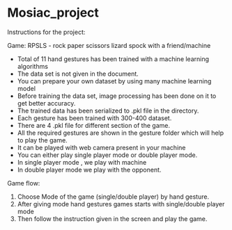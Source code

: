 # Mosiac_project
Instructions for the project:


Game: RPSLS -  rock paper scissors lizard spock with a friend/machine

- Total of 11 hand gestures has been trained with a machine learning algorithms
- The data set is not given in the document.
- You can prepare your own dataset by using many machine learning model
- Before training the data set, image processing has been done on it to get better accuracy. 
- The trained data has been serialized to .pkl file in the directory.
- Each gesture has been trained with 300-400 dataset.
- There are 4 .pkl file for different section of the  game.
- All the required gestures are shown in the gesture folder which will help to play the game.
- It can be played with web camera present in your machine
- You can either play single player mode or double player mode.
- In single player mode , we play with machine
- In double player mode we play with the opponent.

Game flow:
  1. Choose Mode of the game (single/double player) by hand gesture.
  2. After giving mode hand gestures games starts with single/double player mode
  3. Then follow the instruction given in the screen and play the game.
